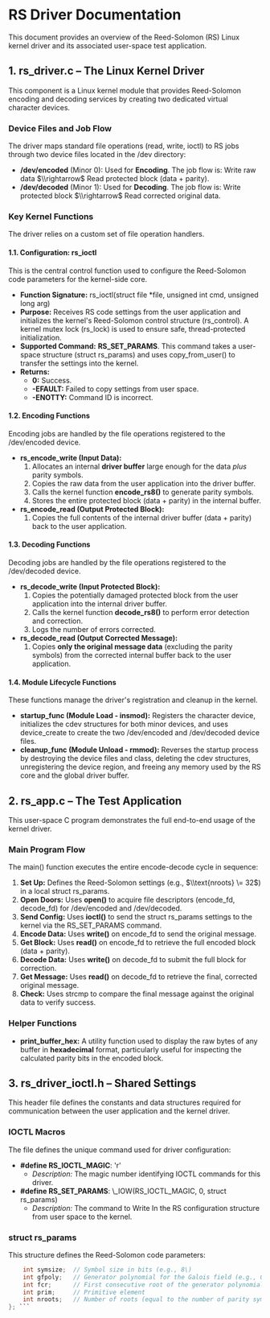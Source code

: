 # **RS Driver Documentation**

This document provides an overview of the Reed-Solomon (RS) Linux kernel driver and its associated user-space test application.

## **1\. rs\_driver.c – The Linux Kernel Driver**

This component is a Linux kernel module that provides Reed-Solomon encoding and decoding services by creating two dedicated virtual character devices.

### **Device Files and Job Flow**

The driver maps standard file operations (read, write, ioctl) to RS jobs through two device files located in the /dev directory:

* **/dev/encoded** (Minor 0): Used for **Encoding**. The job flow is: Write raw data $\\rightarrow$ Read protected block (data \+ parity).  
* **/dev/decoded** (Minor 1): Used for **Decoding**. The job flow is: Write protected block $\\rightarrow$ Read corrected original data.

### **Key Kernel Functions**

The driver relies on a custom set of file operation handlers.

#### **1.1. Configuration: rs\_ioctl**

This is the central control function used to configure the Reed-Solomon code parameters for the kernel-side core.

* **Function Signature:** rs\_ioctl(struct file \*file, unsigned int cmd, unsigned long arg)  
* **Purpose:** Receives RS code settings from the user application and initializes the kernel's Reed-Solomon control structure (rs\_control). A kernel mutex lock (rs\_lock) is used to ensure safe, thread-protected initialization.  
* **Supported Command:** **RS\_SET\_PARAMS**. This command takes a user-space structure (struct rs\_params) and uses copy\_from\_user() to transfer the settings into the kernel.  
* **Returns:**  
  * **0:** Success.  
  * **\-EFAULT:** Failed to copy settings from user space.  
  * **\-ENOTTY:** Command ID is incorrect.

#### **1.2. Encoding Functions**

Encoding jobs are handled by the file operations registered to the /dev/encoded device.

* **rs\_encode\_write (Input Data):**  
  1. Allocates an internal **driver buffer** large enough for the data *plus* parity symbols.  
  2. Copies the raw data from the user application into the driver buffer.  
  3. Calls the kernel function **encode\_rs8()** to generate parity symbols.  
  4. Stores the entire protected block (data \+ parity) in the internal buffer.  
* **rs\_encode\_read (Output Protected Block):**  
  1. Copies the full contents of the internal driver buffer (data \+ parity) back to the user application.

#### **1.3. Decoding Functions**

Decoding jobs are handled by the file operations registered to the /dev/decoded device.

* **rs\_decode\_write (Input Protected Block):**  
  1. Copies the potentially damaged protected block from the user application into the internal driver buffer.  
  2. Calls the kernel function **decode\_rs8()** to perform error detection and correction.  
  3. Logs the number of errors corrected.  
* **rs\_decode\_read (Output Corrected Message):**  
  1. Copies **only the original message data** (excluding the parity symbols) from the corrected internal buffer back to the user application.

#### **1.4. Module Lifecycle Functions**

These functions manage the driver's registration and cleanup in the kernel.

* **startup\_func (Module Load \- insmod):** Registers the character device, initializes the cdev structures for both minor devices, and uses device\_create to create the two /dev/encoded and /dev/decoded device files.  
* **cleanup\_func (Module Unload \- rmmod):** Reverses the startup process by destroying the device files and class, deleting the cdev structures, unregistering the device region, and freeing any memory used by the RS core and the global driver buffer.

## **2\. rs\_app.c – The Test Application**

This user-space C program demonstrates the full end-to-end usage of the kernel driver.

### **Main Program Flow**

The main() function executes the entire encode-decode cycle in sequence:

1. **Set Up:** Defines the Reed-Solomon settings (e.g., $\\text{nroots} \= 32$) in a local struct rs\_params.  
2. **Open Doors:** Uses **open()** to acquire file descriptors (encode\_fd, decode\_fd) for /dev/encoded and /dev/decoded.  
3. **Send Config:** Uses **ioctl()** to send the struct rs\_params settings to the kernel via the RS\_SET\_PARAMS command.  
4. **Encode Data:** Uses **write()** on encode\_fd to send the original message.  
5. **Get Block:** Uses **read()** on encode\_fd to retrieve the full encoded block (data \+ parity).  
6. **Decode Data:** Uses **write()** on decode\_fd to submit the full block for correction.  
7. **Get Message:** Uses **read()** on decode\_fd to retrieve the final, corrected original message.  
8. **Check:** Uses strcmp to compare the final message against the original data to verify success.

### **Helper Functions**

* **print\_buffer\_hex:** A utility function used to display the raw bytes of any buffer in **hexadecimal** format, particularly useful for inspecting the calculated parity bits in the encoded block.

## **3\. rs\_driver\_ioctl.h – Shared Settings**

This header file defines the constants and data structures required for communication between the user application and the kernel driver.

### **IOCTL Macros**

The file defines the unique command used for driver configuration:

* **\#define RS\_IOCTL\_MAGIC**: 'r'  
  * *Description:* The magic number identifying IOCTL commands for this driver.  
* **\#define RS\_SET\_PARAMS**: \\\_IOW(RS\_IOCTL\_MAGIC, 0, struct rs\_params)  
  * *Description:* The command to Write In the RS configuration structure from user space to the kernel.

### **struct rs\_params**

This structure defines the Reed-Solomon code parameters:  
```c struct rs_params {  
	int symsize;  // Symbol size in bits (e.g., 8\)  
	int gfpoly;   // Generator polynomial for the Galois field (e.g., 0x11d)  
	int fcr;      // First consecutive root of the generator polynomial  
	int prim;     // Primitive element  
	int nroots;   // Number of roots (equal to the number of parity symbols)  
}; ```  
